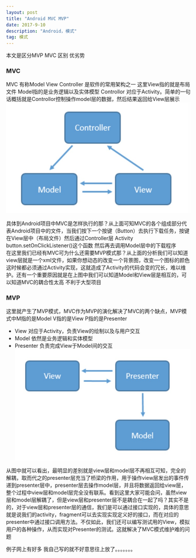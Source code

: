 ```yaml
---
layout: post
title: "Android MVC MVP"
date: 2017-9-10
description: "Android，模式"
tag: 模式
---
```


本文是区分MVP MVC 区别 优劣势

### MVC
MVC 有称Model View Controller 是软件的常用架构之一  这里View指的就是布局文件  Model指的是业务逻辑以及实体模型 Controllor 对应于Activity。简单的一句话概括就是Controllor控制操作model层的数据，然后结果返回给View层展示  
![](/images/mvc/1C3D2B1B36FCF9E280C4EFF678F25974.jpg)

具体到Android项目中MVC是怎样执行的那？从上面可知MVC的各个组成部分代表Android项目中的文件，当我们按下一个按键（Button）去执行下载任务，按键在View层中（布局文件）然后通过Controller层 Activity button.setOnClickListener()这个函数 然后再去调用Model层中的下载程序  
在这里我们已经有MVC可为什么还需要MVP模式那？从上面的分析我们可以知道view层就是一个xml文件，如果你想动态的改变一个背景图，改变一个图标的颜色 这时候都必须通过Activity实现，这就造成了Activity的代码会变的冗长，难以维护。还有一个重要原因就是在上图中我们可以知道Model和View层是相互的，可以知道MVC的耦合性太高 不利于大型项目  

### MVP
这里就产生了MVP模式，MVC作为MVP的演化解决了MVC的两个缺点，MVP模式中M指的是Model
V指的是View P指的是Presenter    
* View 对应于Activity，负责View的绘制以及与用户交互
* Model 依然是业务逻辑和实体模型
* Presenter 负责完成View于Model间的交互  
![](/images/mvc/6179CD938B4CF9E221E80831E0972B38.jpg)


从图中就可以看出，最明显的差别就是view层和model层不再相互可知，完全的解耦，取而代之的presenter层充当了桥梁的作用，用于操作view层发出的事件传递到presenter层中，presenter层去操作model层，并且将数据返回给view层，整个过程中view层和model层完全没有联系。看到这里大家可能会问，虽然view层和model层解耦了，但是view层和presenter层不是耦合在一起了吗？其实不是的，对于view层和presenter层的通信，我们是可以通过接口实现的，具体的意思就是说我们的activity，fragment可以去实现实现定义好的接口，而在对应的presenter中通过接口调用方法。不仅如此，我们还可以编写测试用的View，模拟用户的各种操作，从而实现对Presenter的测试。这就解决了MVC模式维护难的问题  

例子网上有好多 我自己写的就不好意思往上放了。。。。。。。


